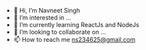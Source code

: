 - 👋 Hi, I’m Navneet Singh
- 👀 I’m interested in ...
- 🌱 I’m currently learning ReactJs and NodeJs
- 💞️ I’m looking to collaborate on ...
- 📫 How to reach me ns234625@gmail.com

<!---
navneet610/navneet610 is a ✨ special ✨ repository because its `README.md` (this file) appears on your GitHub profile.
You can click the Preview link to take a look at your changes.
--->
